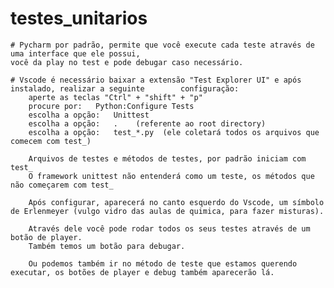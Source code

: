 # testes_unitarios

    # Pycharm por padrão, permite que você execute cada teste através de uma interface que ele possui,
    você da play no test e pode debugar caso necessário.

    # Vscode é necessário baixar a extensão "Test Explorer UI" e após instalado, realizar a seguinte        configuração:
        aperte as teclas "Ctrl" + "shift" + "p" 
        procure por:   Python:Configure Tests
        escolha a opção:   Unittest
        escolha a opção:   .    (referente ao root directory)
        escolha a opção:   test_*.py  (ele coletará todos os arquivos que comecem com test_)
    
        Arquivos de testes e métodos de testes, por padrão iniciam com test_
        O framework unittest não entenderá como um teste, os métodos que não começarem com test_

        Após configurar, aparecerá no canto esquerdo do Vscode, um símbolo de Erlenmeyer (vulgo vidro das aulas de quimica, para fazer misturas).

        Através dele você pode rodar todos os seus testes através de um botão de player.
        Também temos um botão para debugar.

        Ou podemos também ir no método de teste que estamos querendo executar, os botões de player e debug também aparecerão lá.